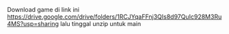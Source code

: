 Download game di link ini https://drive.google.com/drive/folders/1RCJYqaFFnj3QIs8d97QuIc928M3Ru4MS?usp=sharing lalu tinggal unzip untuk main
